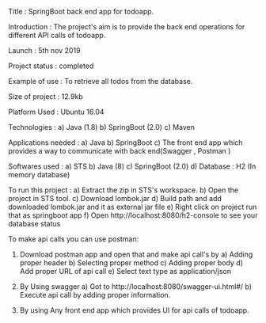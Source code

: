 Title : SpringBoot back end app for todoapp.

Introduction : The project's aim is to provide the back end operations for different API calls of todoapp.

Launch : 5th nov 2019

Project status : completed

Example of use : To retrieve all todos from the database.

Size of project : 12.9kb

Platform Used : Ubuntu 16.04

Technologies :
a) Java (1.8)
b) SpringBoot (2.0) 
c) Maven

Applications needed : 
a) Java
b) SpringBoot
c) The front end app which provides a way to communicate with back end(Swagger , Postman )

Softwares used : 
a) STS 
b) Java (8)
c) SpringBoot (2.0)
d) Database : H2 (In memory database)

To run this project :
a) Extract the zip in STS's workspace.
b) Open the project in STS tool.
c) Download lombok.jar
d) Build path and add downloaded lombok.jar and it as external jar file
e) Right click on project run that as springboot app
f) Open http://localhost:8080/h2-console to see your database status

To make api calls you can use postman: 
1) Download postman app and open that and make api call's by 
	a) Adding proper header
	b) Selecting proper method
	c) Adding proper body 
	d) Add proper URL of api call
	e) Select text type as application/json

2) By Using swagger
	a) Got to http://localhost:8080/swagger-ui.html#/
	b) Execute api call by adding proper information.
	
3) By using Any front end app which provides UI for api calls of todoapp.
 
